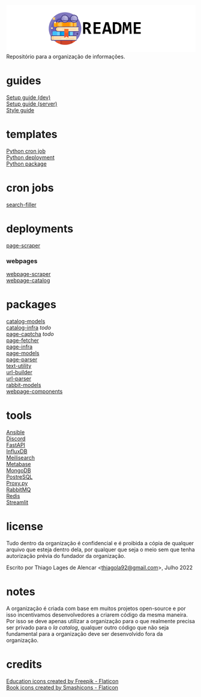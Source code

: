 <picture>
  <source media="(prefers-color-scheme: dark)" srcset="https://github.com/la-catalog/README/raw/main/res/readme_dark.png">
  <img alt="Shows an illustrated sun in light color mode and a moon with stars in dark color mode." src="https://github.com/la-catalog/README/raw/main/res/readme_light.png">
</picture>  
Repositório para a organização de informações.  

# guides
[Setup guide (dev)](/SETUP_GUIDE_DEV.md)  
[Setup guide (server)](/SETUP_GUIDE_SERVER.md)  
[Style guide](/STYLE_GUIDE.md)  

# templates
[Python cron job](https://github.com/la-catalog/python-cronjob)  
[Python deployment](https://github.com/la-catalog/python-deployment)  
[Python package](https://github.com/la-catalog/python-package)  

# cron jobs
[search-filler](https://github.com/la-catalog/search-filler)  

# deployments
[page-scraper](https://github.com/la-catalog/page-scraper)  

### webpages
[webpage-scraper](https://github.com/la-catalog/webpage-scraper)  
[webpage-catalog](https://github.com/la-catalog/webpage-catalog)  

# packages
[catalog-models](https://github.com/la-catalog/catalog-models)  
[catalog-infra](https://github.com/la-catalog/catalog-infra) *todo*  
[page-captcha](https://github.com/la-catalog/page-captcha) *todo*  
[page-fetcher](https://github.com/la-catalog/page-fetcher)  
[page-infra](https://github.com/la-catalog/page-infra)  
[page-models](https://github.com/la-catalog/page-models)  
[page-parser](https://github.com/la-catalog/page-parser)  
[text-utility](https://github.com/la-catalog/text-utility)  
[url-builder](https://github.com/la-catalog/url-builder)  
[url-parser](https://github.com/la-catalog/url-parser)  
[rabbit-models](https://github.com/la-catalog/rabbit-models)  
[webpage-components](https://github.com/la-catalog/webpage-components)  

# tools
[Ansible](https://www.ansible.com/)  
[Discord](https://discord.com/)  
[FastAPI](https://fastapi.tiangolo.com/)  
[InfluxDB](https://www.influxdata.com/)  
[Meilisearch](https://www.meilisearch.com/)  
[Metabase](https://www.metabase.com/)  
[MongoDB](https://www.mongodb.com/)  
[PostreSQL](https://www.postgresql.org/)  
[Proxy.py](https://abhinavsingh.com/proxy-py-a-lightweight-single-file-http-proxy-server-in-python/)  
[RabbitMQ](https://rabbitmq.com/)  
[Redis](https://redis.io/)  
[Streamlit](https://streamlit.io/)  

# license
Tudo dentro da organização é confidencial e é proibida a cópia de qualquer arquivo que esteja dentro dela, por qualquer que seja o meio sem que tenha autorização prévia do fundador da organização.  

Escrito por Thiago Lages de Alencar \<thiagola92@gmail.com\>, Julho 2022  

# notes
A organização é criada com base em muitos projetos open-source e por isso incentivamos desenvolvedores a criarem código da mesma maneira. Por isso se deve apenas utilizar a organização para o que realmente precisa ser privado para o *la catalog*, qualquer outro código que não seja fundamental para a organização deve ser desenvolvido fora da organização.  

# credits
<a href="https://www.flaticon.com/free-icons/education" title="education icons">Education icons created by Freepik - Flaticon</a>  
<a href="https://www.flaticon.com/free-icons/book" title="book icons">Book icons created by Smashicons - Flaticon</a>  
